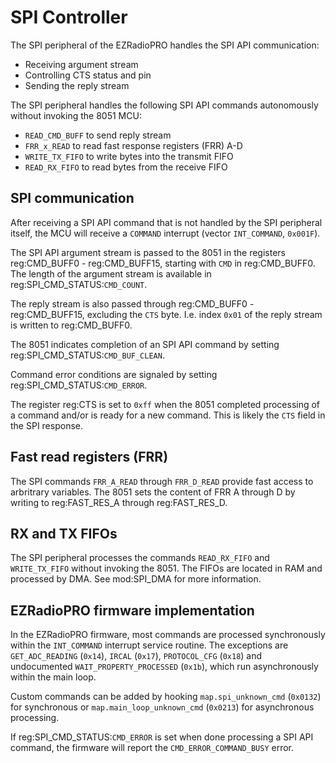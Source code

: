# SPI Controller

The SPI peripheral of the EZRadioPRO handles the SPI API communication:
* Receiving argument stream
* Controlling CTS status and pin
* Sending the reply stream 

The SPI peripheral handles the following SPI API commands autonomously without invoking the 8051 MCU:
* `READ_CMD_BUFF` to send reply stream
* `FRR_x_READ` to read fast response registers (FRR) A-D
* `WRITE_TX_FIFO` to write bytes into the transmit FIFO
* `READ_RX_FIFO` to read bytes from the receive FIFO

## SPI communication

After receiving a SPI API command that is not handled by the SPI peripheral itself, the MCU will receive a `COMMAND` interrupt (vector `INT_COMMAND`, `0x001F`).

The SPI API argument stream is passed to the 8051 in the registers reg:CMD_BUFF0 - reg:CMD_BUFF15, starting with `CMD` in reg:CMD_BUFF0. The length of the argument stream is available in reg:SPI_CMD_STATUS:`CMD_COUNT`.

The reply stream is also passed through reg:CMD_BUFF0 - reg:CMD_BUFF15, excluding the `CTS` byte. I.e. index `0x01` of the reply stream is written to reg:CMD_BUFF0.

The 8051 indicates completion of an SPI API command by setting reg:SPI_CMD_STATUS:`CMD_BUF_CLEAN`.

Command error conditions are signaled by setting reg:SPI_CMD_STATUS:`CMD_ERROR`.

The register reg:CTS is set to `0xff` when the 8051 completed processing of a command and/or is ready for a new command. This is likely the `CTS` field in the SPI response.

## Fast read registers (FRR)

The SPI commands `FRR_A_READ` through `FRR_D_READ` provide fast access to arbritrary variables. The 8051 sets the content of FRR A through D by writing to reg:FAST_RES_A through reg:FAST_RES_D.

## RX and TX FIFOs

The SPI peripheral processes the commands `READ_RX_FIFO` and `WRITE_TX_FIFO` without invoking the 8051. The FIFOs are located in RAM and processed by DMA. See mod:SPI_DMA for more information.

## EZRadioPRO firmware implementation

In the EZRadioPRO firmware, most commands are processed synchronously within the `INT_COMMAND` interrupt service routine. The exceptions are `GET_ADC_READING` (`0x14`), `IRCAL` (`0x17`), `PROTOCOL_CFG` (`0x18`) and undocumented `WAIT_PROPERTY_PROCESSED` (`0x1b`), which run asynchronously within the main loop.

Custom commands can be added by hooking `map.spi_unknown_cmd` (`0x0132`) for synchronous or `map.main_loop_unknown_cmd` (`0x0213`) for asynchronous processing.

If reg:SPI_CMD_STATUS:`CMD_ERROR` is set when done processing a SPI API command, the firmware will report the `CMD_ERROR_COMMAND_BUSY` error.
